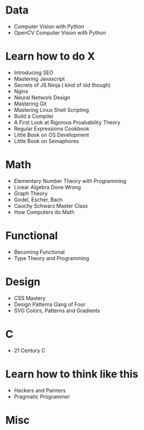 # Data
* Computer Vision with Python
* OpenCV Computer Vision with Python

# Learn how to do X
* Introducing SEO
* Mastering Javascript
* Secrets of JS Ninja ( kind of old though)
* Nginx
* Neural Network Design
* Mastering Git
* Mastering Linux Shell Scripting
* Build a Compiler
* A First Look at Rigorous Proabability Theory
* Regular Expressions Cookbook
* Little Book on OS Development
* Little Book on Semaphores

# Math
* Elementary Number Theory with Programming
* Linear Algebra Done Wrong
* Graph Theory
* Godel, Escher, Bach
* Cauchy Schwarz Master Class
* How Computers do Math

# Functional
* Becoming Functional
* Type Theory and Programming

# Design
* CSS Mastery
* Design Patterns Gang of Four
* SVG Colors, Patterns and Gradients

# C

* 21 Century C

# Learn how to think like this

* Hackers and Painters
* Pragmatic Programmer

# Misc
